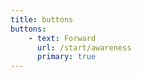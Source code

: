 ```yaml
---
title: buttons
buttons:
    - text: Forward
      url: /start/awareness
      primary: true
---
```

